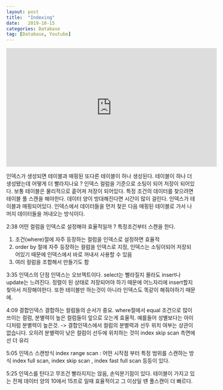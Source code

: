 ```yaml
---
layout: post
title:  "Indexing"
date:   2019-10-15
categories: Database
tag: [Database, Youtube]
---
```

<iframe width="560" height="315" src="https://www.youtube.com/embed/uO8tL0okg7Q" frameborder="0" allow="accelerometer; autoplay; encrypted-media; gyroscope; picture-in-picture" allowfullscreen></iframe>

인덱스가 생성되면 테이블과 매핑된 또다른 테이블이 하나 생성된다. 
테이블이 하나 더 생성됐는데 어떻게 더 빨라지나요 ?
인덱스 컬럼을 기준으로 소팅이 되어 저장이 되어있다. 보통 테이블은 물리적으로 흩어져 저장이 되어있다.  특정 조건의 데이터를 찾으려면 테이블 풀 스캔을 해야한다. 데이터 양이 방대해진다면 시간이 많이 걸린다. 인덱스가 테이블과 매핑되어있다. 인덱스에서 데이터들을 먼저 찾은 다음 매핑된 테이블로 가서 나머지 데이터들을 꺼내오는 방식이다. 


2:38 어떤 컬럼을 인덱스로 설정해야 효율적일까 ?
특정조건부터 스캔을 한다. 
1. 조건(where)절에 자주 등장하는 컬럼을 인덱스로 설정하면 효율적 
2. order by 절에 자주 등장하는 컬럼을 인덱스로 지정, 인덱스는 소팅이되어 저장되어있기 때문에 인덱스에서 바로 꺼내서 사용할 수 있음
3. 여러 컬럼을 조합해서 만들기도 함 

3:35 인덱스의 단점
인덱스는 오브젝트이다. select는 빨라질지 몰라도 insert나 update는 느려진다. 정렬이 된 상태로 저장되어야 하기 때문에 어느자리에 insert할지 찾아서 저장해야한다. 또한 테이블만 하는것이 아니라 인덱스도 똑같이 해줘야하기 때문에. 

4:09 결합인덱스
결합하는 컬럼들의 순서가 중요. where절에서 equal 조건으로 많이 쓰이는 컬럼, 분별력이 높은 컬럼들이 앞으로 오는게 효율적. 예를들어 성별보다는 아이디처럼 분별력이 높은것. -> 결합인덱스에서 컬럼의 분별력과 선두 위치 여부는 상관이 없습니다. 오히려 분별력이 낮은 컬럼이 선두에 위치하는 것이 index skip scan 측면에선 더 유리

 5:05 인덱스 스캔방식 
index range scan : 어떤 시작점 부터 특정 범위를 스캔하는 방식 
index full scan, index skip scan , index fast full scan 등등이 있다. 

5:25 인덱스를 탄다고 무조건 빨라지지는 않음, 손익분기점이 있다. 
테이블이 가지고 있는 전체 데이터 양의 10에서 15프로 일때 효율적이고 그 이상일 떈 풀스캔이 더 빠르다. 